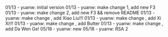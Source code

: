 01/13 - yuanw: initial version
01/13 - yuanw: make change 1, add new F3
01/13 - yuanw: make change 2, add new F3 && remove README
01/13 - yuanw: make change  , add Xiao Liu!!!
01/13 - yuanw: make change  , add Xi Xi!!!
01/13 - yuanw: make change  , add Butter
01/13 - yuanw: make change  , add Da Wen Ge!
05/18 - yuanw: new
05/18 - yuanw: RSA 2
